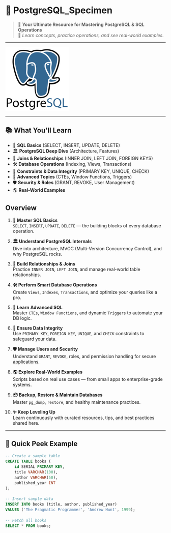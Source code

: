# 🐘 PostgreSQL_Specimen

> 🎯 **Your Ultimate Resource for Mastering PostgreSQL & SQL Operations**  
> 🚀 _Learn concepts, practice operations, and see real-world examples._

---

<img src="https://raw.githubusercontent.com/devicons/devicon/master/icons/postgresql/postgresql-original-wordmark.svg" width="200" />


---

## 📚 What You'll Learn
- 🎲 **SQL Basics** (SELECT, INSERT, UPDATE, DELETE)
- 🏛️ **PostgreSQL Deep Dive** (Architecture, Features)
- 🔗 **Joins & Relationships** (INNER JOIN, LEFT JOIN, FOREIGN KEYS)
- 🛠️ **Database Operations** (Indexing, Views, Transactions)
- 🚦 **Constraints & Data Integrity** (PRIMARY KEY, UNIQUE, CHECK)
- 🧠 **Advanced Topics** (CTEs, Window Functions, Triggers)
- 🛡️ **Security & Roles** (GRANT, REVOKE, User Management)
- 🌎 **Real-World Examples**

## Overview 

1. **🎲 Master SQL Basics**  
   `SELECT`, `INSERT`, `UPDATE`, `DELETE` — the building blocks of every database operation.

2. **🏛️ Understand PostgreSQL Internals**  
   Dive into architecture, MVCC (Multi-Version Concurrency Control), and why PostgreSQL rocks.

3. **🔗 Build Relationships & Joins**  
   Practice `INNER JOIN`, `LEFT JOIN`, and manage real-world table relationships.

4. **🛠️ Perform Smart Database Operations**  
   Create `Views`, `Indexes`, `Transactions`, and optimize your queries like a pro.

5. **🧠 Learn Advanced SQL**  
   Master `CTEs`, `Window Functions`, and dynamic `Triggers` to automate your DB logic.

6. **🚦 Ensure Data Integrity**  
   Use `PRIMARY KEY`, `FOREIGN KEY`, `UNIQUE`, and `CHECK` constraints to safeguard your data.

7. **🛡️ Manage Users and Security**  
   Understand `GRANT`, `REVOKE`, roles, and permission handling for secure applications.

8. **🌎 Explore Real-World Examples**  
   Scripts based on real use cases — from small apps to enterprise-grade systems.

9. **📦 Backup, Restore & Maintain Databases**  
   Master `pg_dump`, `restore`, and healthy maintenance practices.

10. **✨ Keep Leveling Up**  
    Learn continuously with curated resources, tips, and best practices shared here.

---

## 🧰 Quick Peek Example

```sql
-- Create a sample table
CREATE TABLE books (
    id SERIAL PRIMARY KEY,
    title VARCHAR(100),
    author VARCHAR(50),
    published_year INT
);

-- Insert sample data
INSERT INTO books (title, author, published_year)
VALUES ('The Pragmatic Programmer', 'Andrew Hunt', 1999);

-- Fetch all books
SELECT * FROM books;
